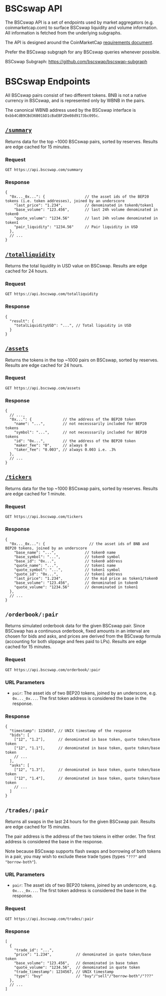# BSCswap API

The BSCswap API is a set of endpoints used by market aggregators (e.g. coinmarketcap.com) to surface BSCswap liquidity
and volume information. All information is fetched from the underlying subgraphs.

The API is designed around the CoinMarketCap
[requirements document](https://docs.google.com/document/d/1S4urpzUnO2t7DmS_1dc4EL4tgnnbTObPYXvDeBnukCg).

Prefer the BSCswap subgraph for any BSCswap queries whenever possible.

BSCswap Subgraph: https://github.com/bscswap/bscswap-subgraph

# BSCswap Endpoints

All BSCswap pairs consist of two different tokens. BNB is not a native currency in BSCswap, and is represented
only by WBNB in the pairs.

The canonical WBNB address used by the BSCswap interface is `0xbb4CdB9CBd36B01bD1cBaEBF2De08d9173bc095c`.

## [`/summary`](https://api.bscswap.com/summary)

Returns data for the top ~1000 BSCswap pairs, sorted by reserves.
Results are edge cached for 15 minutes.

### Request

`GET https://api.bscswap.com/summary`

### Response

```json5
{
  "0x..._0x...": {                  // the asset ids of the BEP20 tokens (i.e. token addresses), joined by an underscore
    "last_price": "1.234",          // denominated in token0/token1
    "base_volume": "123.456",       // last 24h volume denominated in token0
    "quote_volume": "1234.56"       // last 24h volume denominated in token1
    "pair_liquidity": "1234.56"     // Pair liquidity in USD
  },
  // ...
}
```

## [`/totalliquidity`](https://api.bscswap.com/totalliquidity)

Returns the total liquidity in USD value on BSCswap.
Results are edge cached for 24 hours.

### Request

`GET https://api.bscswap.com/totalliquidity`

### Response

```json5
{
  "result": {
    "totalLiquidityUSD": "...", // Total liquidity in USD
  }
}
```

## [`/assets`](https://api.bscswap.com/assets)

Returns the tokens in the top ~1000 pairs on BSCswap, sorted by reserves.
Results are edge cached for 24 hours.

### Request

`GET https://api.bscswap.com/assets`

### Response

```json5
{
  // ...,
  "0x...": {              // the address of the BEP20 token
    "name": "...",        // not necesssarily included for BEP20 tokens
    "symbol": "...",      // not necesssarily included for BEP20 tokens
    "id": "0x...",        // the address of the BEP20 token
    "maker_fee": "0",     // always 0
    "taker_fee": "0.003", // always 0.003 i.e. .3%
  },
  // ...
}
```

## [`/tickers`](https://api.bscswap.com/tickers)

Returns data for the top ~1000 BSCswap pairs, sorted by reserves.
Results are edge cached for 1 minute.

### Request

`GET https://api.bscswap.com/tickers`

### Response

```json5
{
  "0x..._0x...": {                    // the asset ids of BNB and BEP20 tokens, joined by an underscore
    "base_name": "...",             // token0 name
    "base_symbol": "...",           // token0 symbol
    "base_id": "0x...",             // token0 address
    "quote_name": "...",            // token1 name
    "quote_symbol": "...",          // token1 symbol
    "quote_id": "0x...",            // token1 address
    "last_price": "1.234",          // the mid price as token1/token0
    "base_volume": "123.456",       // denominated in token0
    "quote_volume": "1234.56"       // denominated in token1
  },
  // ...
}
```

## `/orderbook/:pair`

Returns simulated orderbook data for the given BSCswap pair.
Since BSCswap has a continuous orderbook, fixed amounts in an interval are chosen for bids and asks,
and prices are derived from the BSCswap formula (accounting for both slippage and fees paid to LPs).
Results are edge cached for 15 minutes.

### Request

`GET https://api.bscswap.com/orderbook/:pair`

### URL Parameters

- `pair`: The asset ids of two BEP20 tokens, joined by an underscore, e.g. `0x..._0x...`. The first token address is considered the base in the response.

### Response

```json5
{
  "timestamp": 1234567, // UNIX timestamp of the response
  "bids": [
    ["12", "1.2"],      // denominated in base token, quote token/base token
    ["12", "1.1"],      // denominated in base token, quote token/base token
    // ...
  ],
  "asks": [
    ["12", "1.3"],      // denominated in base token, quote token/base token
    ["12", "1.4"],      // denominated in base token, quote token/base token
    // ...
  ]
}
```

## `/trades/:pair`

Returns all swaps in the last 24 hours for the given BSCswap pair.
Results are edge cached for 15 minutes.

The pair address is the address of the two tokens in either order.
The first address is considered the base in the response.

Note because BSCswap supports flash swaps and borrowing of both tokens in a pair, you may wish to exclude these
trade types (types `"???"` and `"borrow-both"`).

### URL Parameters

- `pair`: The asset ids of two BEP20 tokens, joined by an underscore, e.g. `0x..._0x...`. The first token address is considered the base in the response.

### Request

`GET https://api.bscswap.com/trades/:pair`

### Response

```json5
[
  {
    "trade_id": "...",
    "price": "1.234",           // denominated in quote token/base token
    "base_volume": "123.456",   // denominated in base token
    "quote_volume": "1234.56",  // denominated in quote token
    "trade_timestamp": 1234567, // UNIX timestamp
    "type": "buy"               // "buy"/"sell"/"borrow-both"/"???"
  },
  // ...
]
```
